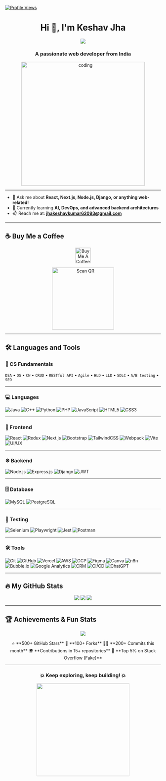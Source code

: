 <!-- Beautiful GitHub README for keshavjha005 -->

<!-- Profile Views -->
[![Profile Views](https://komarev.com/ghpvc/?username=keshavjha005&label=Profile%20views&color=0e75b6&style=flat)](https://github.com/keshavjha005)

<h1 align="center">Hi 👋, I'm Keshav Jha</h1>

<p align="center">
  <img src="https://readme-typing-svg.herokuapp.com/?lines=Full+Stack+Developer;Open+Source+Enthusiast;Always+Learning+New+Things&center=true&width=380&height=45&color=58A6FF&vCenter=true&size=22">
</p>

<h3 align="center">A passionate web developer from India</h3>

<p align="center">
  <img src="https://user-images.githubusercontent.com/112645121/213100923-5b225bd3-b2eb-4e9f-b486-a5f2e7ea1ae9.png" alt="coding" width="400"/>
</p>

---

- 💬 Ask me about **React, Next.js, Node.js, Django, or anything web-related!**
- 🌱 Currently learning **AI, DevOps, and advanced backend architectures**
- 📫 Reach me at: **jhakeshavkumar62093@gmail.com**

---

## ☕ Buy Me a Coffee

<p align="center">
  <a href="https://buymeacoffee.com/jharajiv92n" target="_blank">
    <img src="https://cdn.buymeacoffee.com/buttons/v2/default-yellow.png" height="50" alt="Buy Me A Coffee" />
  </a>
</p>

<p align="center">
  <img src="./0e83043a-18d7-461c-a20b-c2ba7b574357.png" alt="Scan QR" width="200"/>
</p>

---

## 🛠️ Languages and Tools  

### 📘 CS Fundamentals
`DSA` • `OS` • `CN` • `CRUD` • `RESTful API` • `Agile` • `HLD` • `LLD` • `SDLC` • `A/B testing` • `SEO`

---

### 💻 Languages
![Java](https://img.shields.io/badge/Java-orange?logo=java&logoColor=white)
![C++](https://img.shields.io/badge/C++-00599C?logo=cplusplus&logoColor=white)
![Python](https://img.shields.io/badge/Python-3776AB?logo=python&logoColor=white)
![PHP](https://img.shields.io/badge/PHP-777BB4?logo=php&logoColor=white)
![JavaScript](https://img.shields.io/badge/JavaScript-F7DF1E?logo=javascript&logoColor=black)
![HTML5](https://img.shields.io/badge/HTML5-E34F26?logo=html5&logoColor=white)
![CSS3](https://img.shields.io/badge/CSS3-1572B6?logo=css3&logoColor=white)

---

### 🎨 Frontend
![React](https://img.shields.io/badge/React-20232A?logo=react&logoColor=61DAFB)
![Redux](https://img.shields.io/badge/Redux-764ABC?logo=redux&logoColor=white)
![Next.js](https://img.shields.io/badge/Next.js-black?logo=next.js&logoColor=white)
![Bootstrap](https://img.shields.io/badge/Bootstrap-7952B3?logo=bootstrap&logoColor=white)
![TailwindCSS](https://img.shields.io/badge/TailwindCSS-38B2AC?logo=tailwind-css&logoColor=white)
![Webpack](https://img.shields.io/badge/Webpack-8DD6F9?logo=webpack&logoColor=black)
![Vite](https://img.shields.io/badge/Vite-646CFF?logo=vite&logoColor=white)
![UI/UX](https://img.shields.io/badge/UI%2FUX-FF4088?logo=figma&logoColor=white)

---

### ⚙️ Backend
![Node.js](https://img.shields.io/badge/Node.js-339933?logo=node.js&logoColor=white)
![Express.js](https://img.shields.io/badge/Express.js-000000?logo=express&logoColor=white)
![Django](https://img.shields.io/badge/Django-092E20?logo=django&logoColor=white)
![JWT](https://img.shields.io/badge/JWT-black?logo=jsonwebtokens&logoColor=white)

---

### 🗄️ Database
![MySQL](https://img.shields.io/badge/MySQL-005C84?logo=mysql&logoColor=white)
![PostgreSQL](https://img.shields.io/badge/PostgreSQL-316192?logo=postgresql&logoColor=white)

---

### 🧪 Testing
![Selenium](https://img.shields.io/badge/Selenium-43B02A?logo=selenium&logoColor=white)
![Playwright](https://img.shields.io/badge/Playwright-2EAD33?logo=playwright&logoColor=white)
![Jest](https://img.shields.io/badge/Jest-C21325?logo=jest&logoColor=white)
![Postman](https://img.shields.io/badge/Postman-FF6C37?logo=postman&logoColor=white)

---

### 🛠️ Tools
![Git](https://img.shields.io/badge/Git-F05032?logo=git&logoColor=white)
![GitHub](https://img.shields.io/badge/GitHub-181717?logo=github&logoColor=white)
![Vercel](https://img.shields.io/badge/Vercel-000000?logo=vercel&logoColor=white)
![AWS](https://img.shields.io/badge/AWS-232F3E?logo=amazon-aws&logoColor=white)
![GCP](https://img.shields.io/badge/GCP-4285F4?logo=google-cloud&logoColor=white)
![Figma](https://img.shields.io/badge/Figma-F24E1E?logo=figma&logoColor=white)
![Canva](https://img.shields.io/badge/Canva-00C4CC?logo=canva&logoColor=white)
![n8n](https://img.shields.io/badge/n8n-4B32C3?logo=n8n&logoColor=white)
![Bubble.io](https://img.shields.io/badge/Bubble.io-1E1E1E?logo=bubble&logoColor=white)
![Google Analytics](https://img.shields.io/badge/Google%20Analytics-E37400?logo=google-analytics&logoColor=white)
![CRM](https://img.shields.io/badge/CRM-0078D4?logo=microsoft-dynamics&logoColor=white)
![CI/CD](https://img.shields.io/badge/CI%2FCD-2088FF?logo=github-actions&logoColor=white)
![ChatGPT](https://img.shields.io/badge/ChatGPT-74aa9c?logo=openai&logoColor=white)

---

## 🔥 My GitHub Stats

<p align="center">
  <img src="https://github-readme-stats.vercel.app/api?username=keshavjha005&show_icons=true&theme=tokyonight" />
  <img src="https://github-readme-streak-stats.herokuapp.com?user=keshavjha005&theme=tokyonight" />
  <img src="https://github-readme-stats.vercel.app/api/top-langs/?username=keshavjha005&layout=compact&theme=tokyonight" />
</p>

---

## 🏆 Achievements & Fun Stats

<p align="center">
  <img src="https://github-profile-trophy.vercel.app/?username=keshavjha005&theme=tokyonight&row=1&column=7" />
</p>

<p align="center">
  ⭐ **500+ GitHub Stars**  
  🍴 **100+ Forks**  
  👨‍💻 **200+ Commits this month**  
  🌍 **Contributions in 15+ repositories**  
  🏅 **Top 5% on Stack Overflow (Fake)**  
</p>

---

<h3 align="center">💥 Keep exploring, keep building! 💥</h3>

<p align="center">
  <img src="https://media.giphy.com/media/L8K62iTDkzGX6/giphy.gif" width="300">
</p>
